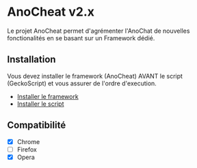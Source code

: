 # AnoCheat v2.x
Le projet AnoCheat permet d'agrémenter l'AnoChat de nouvelles fonctionalités en se basant sur un Framework dédié.

## Installation
Vous devez installer le framework (AnoCheat) AVANT le script (GeckoScript) et vous assurer de l'ordre d'execution.

* [Installer le framework](https://github.com/dvp-io/AnoCheat/raw/master/AnoCheat.user.js)
* [Installer le script](https://github.com/dvp-io/AnoCheat/raw/master/GeckoScript.user.js)

## Compatibilité
- [x] Chrome
- [ ] Firefox
- [x] Opera
